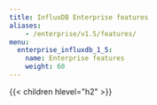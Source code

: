 ```yaml
---
title: InfluxDB Enterprise features
aliases:
    - /enterprise/v1.5/features/
menu:
  enterprise_influxdb_1_5:
    name: Enterprise features
    weight: 60
---
```


{{< children hlevel="h2" >}}
